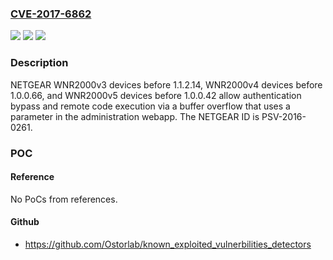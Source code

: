 ### [CVE-2017-6862](https://cve.mitre.org/cgi-bin/cvename.cgi?name=CVE-2017-6862)
![](https://img.shields.io/static/v1?label=Product&message=NETGEAR%20All%20versions%20prior%20to%20WNR2000v3%201.1.2.14%2C%20WNR2000v4%201.0.0.66%2C%20WNR2000v5%201.0.0.42&color=blue)
![](https://img.shields.io/static/v1?label=Version&message=n%2Fa&color=blue)
![](https://img.shields.io/static/v1?label=Vulnerability&message=Unauthenticated%20Remote%20Code%20Execution&color=brighgreen)

### Description

NETGEAR WNR2000v3 devices before 1.1.2.14, WNR2000v4 devices before 1.0.0.66, and WNR2000v5 devices before 1.0.0.42 allow authentication bypass and remote code execution via a buffer overflow that uses a parameter in the administration webapp. The NETGEAR ID is PSV-2016-0261.

### POC

#### Reference
No PoCs from references.

#### Github
- https://github.com/Ostorlab/known_exploited_vulnerbilities_detectors

